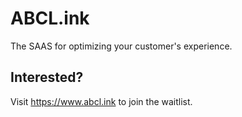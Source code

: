 # ABCL.ink

The SAAS for optimizing your customer's experience.

## Interested?

Visit https://www.abcl.ink to join the waitlist.
